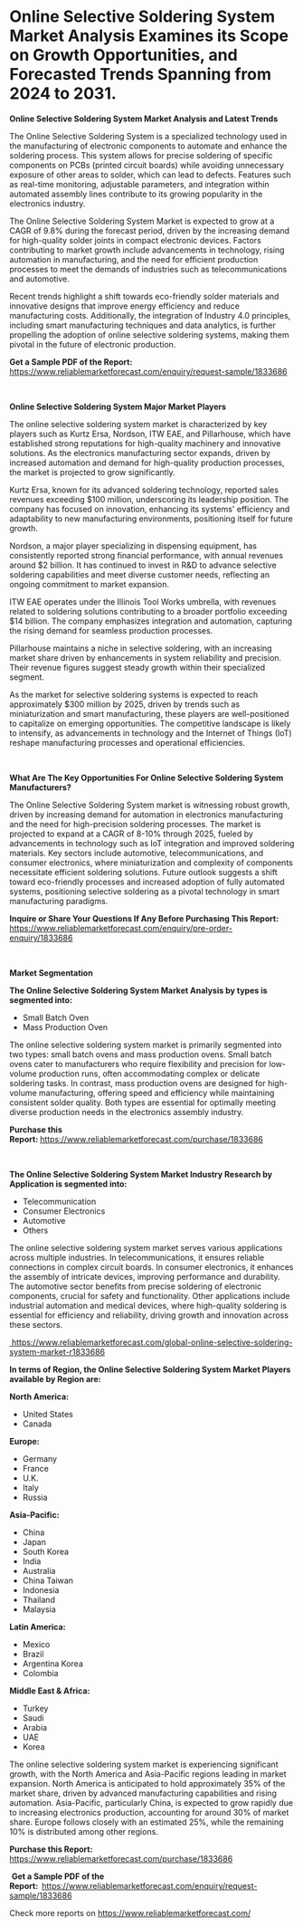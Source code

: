 <p><h1>Online Selective Soldering System Market Analysis Examines its Scope on Growth Opportunities, and Forecasted Trends Spanning from 2024 to 2031.</h1></p><p><strong>Online Selective Soldering System Market Analysis and Latest Trends</strong></p>
<p><p>The Online Selective Soldering System is a specialized technology used in the manufacturing of electronic components to automate and enhance the soldering process. This system allows for precise soldering of specific components on PCBs (printed circuit boards) while avoiding unnecessary exposure of other areas to solder, which can lead to defects. Features such as real-time monitoring, adjustable parameters, and integration within automated assembly lines contribute to its growing popularity in the electronics industry.</p><p>The Online Selective Soldering System Market is expected to grow at a CAGR of 9.8% during the forecast period, driven by the increasing demand for high-quality solder joints in compact electronic devices. Factors contributing to market growth include advancements in technology, rising automation in manufacturing, and the need for efficient production processes to meet the demands of industries such as telecommunications and automotive. </p><p>Recent trends highlight a shift towards eco-friendly solder materials and innovative designs that improve energy efficiency and reduce manufacturing costs. Additionally, the integration of Industry 4.0 principles, including smart manufacturing techniques and data analytics, is further propelling the adoption of online selective soldering systems, making them pivotal in the future of electronic production.</p></p>
<p><strong>Get a Sample PDF of the Report:&nbsp;</strong> <a href="https://www.reliablemarketforecast.com/enquiry/request-sample/1833686?utm_campaign=1134&utm_medium=2&utm_source=Github&utm_content=ia&utm_term=01012025&utm_id=online-selective-soldering-system">https://www.reliablemarketforecast.com/enquiry/request-sample/1833686</a></p>
<p>&nbsp;</p>
<p><strong>Online Selective Soldering System Major Market Players</strong></p>
<p><p>The online selective soldering system market is characterized by key players such as Kurtz Ersa, Nordson, ITW EAE, and Pillarhouse, which have established strong reputations for high-quality machinery and innovative solutions. As the electronics manufacturing sector expands, driven by increased automation and demand for high-quality production processes, the market is projected to grow significantly.</p><p>Kurtz Ersa, known for its advanced soldering technology, reported sales revenues exceeding $100 million, underscoring its leadership position. The company has focused on innovation, enhancing its systems' efficiency and adaptability to new manufacturing environments, positioning itself for future growth.</p><p>Nordson, a major player specializing in dispensing equipment, has consistently reported strong financial performance, with annual revenues around $2 billion. It has continued to invest in R&D to advance selective soldering capabilities and meet diverse customer needs, reflecting an ongoing commitment to market expansion.</p><p>ITW EAE operates under the Illinois Tool Works umbrella, with revenues related to soldering solutions contributing to a broader portfolio exceeding $14 billion. The company emphasizes integration and automation, capturing the rising demand for seamless production processes.</p><p>Pillarhouse maintains a niche in selective soldering, with an increasing market share driven by enhancements in system reliability and precision. Their revenue figures suggest steady growth within their specialized segment.</p><p>As the market for selective soldering systems is expected to reach approximately $300 million by 2025, driven by trends such as miniaturization and smart manufacturing, these players are well-positioned to capitalize on emerging opportunities. The competitive landscape is likely to intensify, as advancements in technology and the Internet of Things (IoT) reshape manufacturing processes and operational efficiencies.</p></p>
<p>&nbsp;</p>
<p><strong>What Are The Key Opportunities For Online Selective Soldering System Manufacturers?</strong></p>
<p><p>The Online Selective Soldering System market is witnessing robust growth, driven by increasing demand for automation in electronics manufacturing and the need for high-precision soldering processes. The market is projected to expand at a CAGR of 8-10% through 2025, fueled by advancements in technology such as IoT integration and improved soldering materials. Key sectors include automotive, telecommunications, and consumer electronics, where miniaturization and complexity of components necessitate efficient soldering solutions. Future outlook suggests a shift toward eco-friendly processes and increased adoption of fully automated systems, positioning selective soldering as a pivotal technology in smart manufacturing paradigms.</p></p>
<p><strong>Inquire or Share Your Questions If Any Before Purchasing This Report:</strong> <a href="https://www.reliablemarketforecast.com/enquiry/pre-order-enquiry/1833686?utm_campaign=1134&utm_medium=2&utm_source=Github&utm_content=ia&utm_term=01012025&utm_id=online-selective-soldering-system">https://www.reliablemarketforecast.com/enquiry/pre-order-enquiry/1833686</a></p>
<p>&nbsp;</p>
<p><strong>Market Segmentation</strong></p>
<p><strong>The Online Selective Soldering System Market Analysis by types is segmented into:</strong></p>
<p><ul><li>Small Batch Oven</li><li>Mass Production Oven</li></ul></p>
<p><p>The online selective soldering system market is primarily segmented into two types: small batch ovens and mass production ovens. Small batch ovens cater to manufacturers who require flexibility and precision for low-volume production runs, often accommodating complex or delicate soldering tasks. In contrast, mass production ovens are designed for high-volume manufacturing, offering speed and efficiency while maintaining consistent solder quality. Both types are essential for optimally meeting diverse production needs in the electronics assembly industry.</p></p>
<p><strong>Purchase this Report:&nbsp;</strong><a href="https://www.reliablemarketforecast.com/purchase/1833686?utm_campaign=1134&utm_medium=2&utm_source=Github&utm_content=ia&utm_term=01012025&utm_id=online-selective-soldering-system">https://www.reliablemarketforecast.com/purchase/1833686</a></p>
<p>&nbsp;</p>
<p><strong>The Online Selective Soldering System Market Industry Research by Application is segmented into:</strong></p>
<p><ul><li>Telecommunication</li><li>Consumer Electronics</li><li>Automotive</li><li>Others</li></ul></p>
<p><p>The online selective soldering system market serves various applications across multiple industries. In telecommunications, it ensures reliable connections in complex circuit boards. In consumer electronics, it enhances the assembly of intricate devices, improving performance and durability. The automotive sector benefits from precise soldering of electronic components, crucial for safety and functionality. Other applications include industrial automation and medical devices, where high-quality soldering is essential for efficiency and reliability, driving growth and innovation across these sectors.</p></p>
<p><a href="https://www.reliablemarketforecast.com/global-online-selective-soldering-system-market-r1833686?utm_campaign=1134&utm_medium=2&utm_source=Github&utm_content=ia&utm_term=01012025&utm_id=online-selective-soldering-system">&nbsp;https://www.reliablemarketforecast.com/global-online-selective-soldering-system-market-r1833686</a></p>
<p><strong>In terms of Region, the Online Selective Soldering System Market Players available by Region are:</strong></p>
<p>
    <p> <strong> North America: </strong>
        <ul>
            <li>United States</li>
            <li>Canada</li>
        </ul>
        </p> 
    <p> <strong> Europe: </strong>
        <ul>
            <li>Germany</li>
            <li>France</li>
            <li>U.K.</li>
            <li>Italy</li>
            <li>Russia</li>
        </ul>
        </p> 
    <p> <strong> Asia-Pacific: </strong>
        <ul>
            <li>China</li>
            <li>Japan</li>
            <li>South Korea</li>
            <li>India</li>
            <li>Australia</li>
            <li>China Taiwan</li>
            <li>Indonesia</li>
            <li>Thailand</li>
            <li>Malaysia</li>
        </ul>
        </p> 
    <p> <strong> Latin America: </strong>
        <ul>
            <li>Mexico</li>
            <li>Brazil</li>
            <li>Argentina Korea</li>
            <li>Colombia</li>
        </ul>
        </p> 
    <p> <strong> Middle East & Africa: </strong>
        <ul>
            <li>Turkey</li>
            <li>Saudi</li>
            <li>Arabia</li>
            <li>UAE</li>
            <li>Korea</li>
        </ul>
    </p>
    </p>
<p><p>The online selective soldering system market is experiencing significant growth, with the North America and Asia-Pacific regions leading in market expansion. North America is anticipated to hold approximately 35% of the market share, driven by advanced manufacturing capabilities and rising automation. Asia-Pacific, particularly China, is expected to grow rapidly due to increasing electronics production, accounting for around 30% of market share. Europe follows closely with an estimated 25%, while the remaining 10% is distributed among other regions.</p></p>
<p><strong>Purchase this Report: </strong><a href="https://www.reliablemarketforecast.com/purchase/1833686?utm_campaign=1134&utm_medium=2&utm_source=Github&utm_content=ia&utm_term=01012025&utm_id=online-selective-soldering-system">https://www.reliablemarketforecast.com/purchase/1833686</a></p>
<p>&nbsp;<strong>Get a Sample PDF of the Report:&nbsp;&nbsp;</strong><a href="https://www.reliablemarketforecast.com/enquiry/request-sample/1833686?utm_campaign=1134&utm_medium=2&utm_source=Github&utm_content=ia&utm_term=01012025&utm_id=online-selective-soldering-system">https://www.reliablemarketforecast.com/enquiry/request-sample/1833686</a></p>
<p><strong></strong></p>
<p>Check more reports on <a href="https://www.reliablemarketforecast.com/?utm_campaign=1134&utm_medium=2&utm_source=Github&utm_content=ia&utm_term=01012025&utm_id=online-selective-soldering-system">https://www.reliablemarketforecast.com/</a></p>